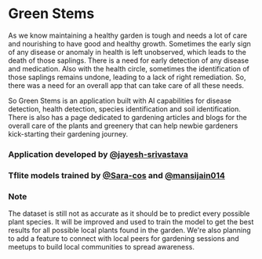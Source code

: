 # Green Stems

As we know maintaining a healthy garden is tough and needs a lot of care and nourishing to have good and healthy growth. Sometimes the early sign of any disease or anomaly in health is left unobserved, which leads to the death of those saplings. There is a need for early detection of any disease and medication. Also with the health circle, sometimes the identification of those saplings remains undone, leading to a lack of right remediation. So, there was a need for an overall app that can take care of all these needs.

So Green Stems is an application built with AI capabilities for disease detection, health detection, species identification and soil identification. There is also has a page dedicated to gardening articles and blogs for the overall care of the plants and greenery that can help newbie gardeners kick-starting their gardening journey.

### Application developed by  [@jayesh-srivastava](https://github.com/jayesh-srivastava)
### Tflite models trained by  [@Sara-cos](https://github.com/Sara-cos) and [@mansijain014](https://github.com/mansijain014) 

### Note
The dataset is still not as accurate as it should be to predict every possible plant species. It will be improved and used to train the model to get the best results for all possible local plants found in the garden.
We're also planning to add a feature to connect with local peers for gardening sessions and meetups to build local communities to spread awareness.

